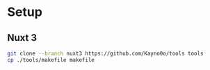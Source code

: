 # Setup

## Nuxt 3

```bash
git clone --branch nuxt3 https://github.com/Kayno0o/tools tools
cp ./tools/makefile makefile
```
